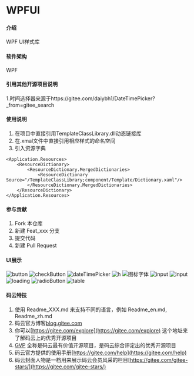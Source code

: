 # WPFUI

#### 介绍

WPF UI样式库

#### 软件架构

WPF

#### 引用其他开源项目说明

1.时间选择器来源于https://gitee.com/daiybh1/DateTimePicker?_from=gitee_search

#### 使用说明

1. 在项目中直接引用TemplateClassLibrary.dll动态链接库
2. 在.xmal文件中直接引用相应样式的命名空间
3. 引入资源字典
```
<Application.Resources>
    <ResourceDictionary>
        <ResourceDictionary.MergedDictionaries>
            <ResourceDictionary Source="/TemplateClassLibrary;component/Template/Dictionary.xaml"/>
        </ResourceDictionary.MergedDictionaries>
    </ResourceDictionary>
</Application.Resources>
```

#### 参与贡献

1. Fork 本仓库
2. 新建 Feat_xxx 分支
3. 提交代码
4. 新建 Pull Request

#### UI展示

![button](https://images.gitee.com/uploads/images/2020/0922/091538_7280a71a_5672367.png "button.png")
![checkButton](https://images.gitee.com/uploads/images/2020/0922/091707_06883b0d_5672367.png "check.png")
![dateTimePicker](https://images.gitee.com/uploads/images/2020/0922/091728_fec5fad5_5672367.png "dateTimePicker.png")
![h](https://images.gitee.com/uploads/images/2020/0922/091751_c8e7bd50_5672367.png "h.png")
![图标字体](https://images.gitee.com/uploads/images/2020/0922/091806_b3558edb_5672367.png "icon.png")
![input](https://images.gitee.com/uploads/images/2020/0922/091824_6ba5da7c_5672367.png "input.png")
![input](https://images.gitee.com/uploads/images/2020/0922/091841_f0c7d66c_5672367.png "inputa.png")
![loading](https://images.gitee.com/uploads/images/2020/0922/091854_5da2f162_5672367.png "loading.png")
![radioButton](https://images.gitee.com/uploads/images/2020/0922/091908_8aa55de7_5672367.png "radio.png")
![table](https://images.gitee.com/uploads/images/2020/0922/091925_f2261f39_5672367.png "table.png")

#### 码云特技

1. 使用 Readme\_XXX.md 来支持不同的语言，例如 Readme\_en.md, Readme\_zh.md
2. 码云官方博客[blog.gitee.com](https://blog.gitee.com)
3. 你可以[https://gitee.com/explore](https://gitee.com/explore) 这个地址来了解码云上的优秀开源项目
4. [GVP](https://gitee.com/gvp) 全称是码云最有价值开源项目，是码云综合评定出的优秀开源项目
5. 码云官方提供的使用手册[https://gitee.com/help](https://gitee.com/help)
6. 码云封面人物是一档用来展示码云会员风采的栏目[https://gitee.com/gitee-stars/](https://gitee.com/gitee-stars/)

